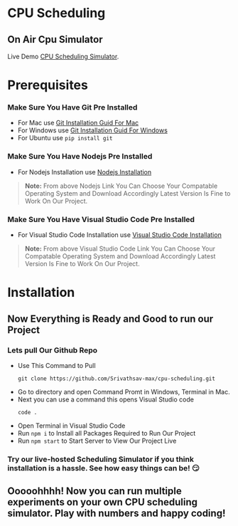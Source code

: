 # CPU Scheduling

## On Air Cpu Simulator
Live Demo [CPU Scheduling Simulator](https://cpu-scheduling-tau.vercel.app/).

# Prerequisites
### Make Sure You Have Git Pre Installed
* For Mac use [Git Installation Guid For Mac](https://git-scm.com/download/mac)
* For Windows use [Git Installation Guid For Windows](https://git-scm.com/download/win)
* For Ubuntu use `pip install git`

### Make Sure You Have Nodejs Pre Installed
* For Nodejs Installation use [Nodejs Installation](https://nodejs.org/en/download)
> **Note:** From above Nodejs Link You Can Choose Your Compatable Operating System and Download Accordingly Latest Version Is Fine to Work On Our Project.

### Make Sure You Have Visual Studio Code Pre Installed
* For Visual Studio Code Installation use [Visual Studio Code Installation](https://code.visualstudio.com/)
> **Note:** From above Visual Studio Code Link You Can Choose Your Compatable Operating System and Download Accordingly Latest Version Is Fine to Work On Our Project.


# Installation
## Now Everything is Ready and Good to run our Project
### Lets pull Our Github Repo

* Use This Command to Pull
  ```
  git clone https://github.com/Srivathsav-max/cpu-scheduling.git
  ```
* Go to directory and open Command Promt in Windows, Terminal in Mac.
* Next you can use a command this opens Visual Studio code 
  ```
  code .
  ```
* Open Terminal in Visual Studio Code
* Run `npm i` to Install all Packages Required to Run Our Project
* Run `npm start` to Start Server to View Our Project Live

### Try our live-hosted Scheduling Simulator if you think installation is a hassle. See how easy things can be! 😏

## Ooooohhhh! Now you can run multiple experiments on your own CPU scheduling simulator. Play with numbers and happy coding!

